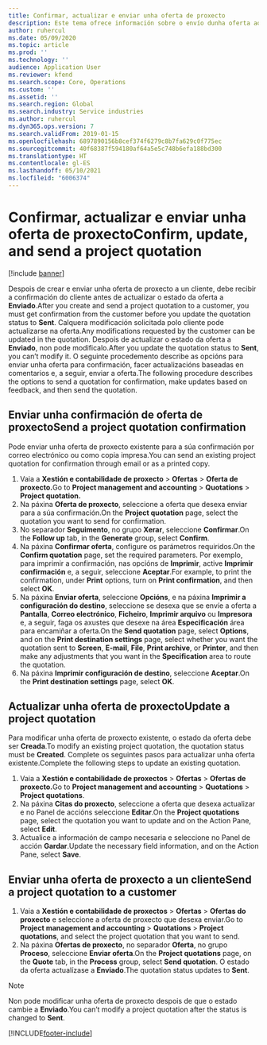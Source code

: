 ```yaml
---
title: Confirmar, actualizar e enviar unha oferta de proxecto
description: Este tema ofrece información sobre o envío dunha oferta ao cliente para a súa confirmación, a modificación baseada nos comentarios e, a seguir, o reenvío da oferta.
author: ruhercul
ms.date: 05/09/2020
ms.topic: article
ms.prod: ''
ms.technology: ''
audience: Application User
ms.reviewer: kfend
ms.search.scope: Core, Operations
ms.custom: ''
ms.assetid: ''
ms.search.region: Global
ms.search.industry: Service industries
ms.author: ruhercul
ms.dyn365.ops.version: 7
ms.search.validFrom: 2019-01-15
ms.openlocfilehash: 6897890156b8cef374f6279c8b7fa629c0f775ec
ms.sourcegitcommit: 40f68387f594180af64a5e5c748b6efa188bd300
ms.translationtype: HT
ms.contentlocale: gl-ES
ms.lasthandoff: 05/10/2021
ms.locfileid: "6006374"
---
```

# <a name="confirm-update-and-send-a-project-quotation"></a><span data-ttu-id="568b2-103">Confirmar, actualizar e enviar unha oferta de proxecto</span><span class="sxs-lookup"><span data-stu-id="568b2-103">Confirm, update, and send a project quotation</span></span>

[!include [banner](../includes/banner.md)]

<span data-ttu-id="568b2-104">Despois de crear e enviar unha oferta de proxecto a un cliente, debe recibir a confirmación do cliente antes de actualizar o estado da oferta a **Enviado**.</span><span class="sxs-lookup"><span data-stu-id="568b2-104">After you create and send a project quotation to a customer, you must get confirmation from the customer before you update the quotation status to **Sent**.</span></span> <span data-ttu-id="568b2-105">Calquera modificación solicitada polo cliente pode actualizarse na oferta.</span><span class="sxs-lookup"><span data-stu-id="568b2-105">Any modifications requested by the customer can be updated in the quotation.</span></span> <span data-ttu-id="568b2-106">Despois de actualizar o estado da oferta a **Enviado**, non pode modificalo.</span><span class="sxs-lookup"><span data-stu-id="568b2-106">After you update the quotation status to **Sent**, you can’t modify it.</span></span> <span data-ttu-id="568b2-107">O seguinte procedemento describe as opcións para enviar unha oferta para confirmación, facer actualizacións baseadas en comentarios e, a seguir, enviar a oferta.</span><span class="sxs-lookup"><span data-stu-id="568b2-107">The following procedure describes the options to send a quotation for confirmation, make updates based on feedback, and then send the quotation.</span></span>

## <a name="send-a-project-quotation-confirmation"></a><span data-ttu-id="568b2-108">Enviar unha confirmación de oferta de proxecto</span><span class="sxs-lookup"><span data-stu-id="568b2-108">Send a project quotation confirmation</span></span>  

<span data-ttu-id="568b2-109">Pode enviar unha oferta de proxecto existente para a súa confirmación por correo electrónico ou como copia impresa.</span><span class="sxs-lookup"><span data-stu-id="568b2-109">You can send an existing project quotation for confirmation through email or as a printed copy.</span></span> 

1. <span data-ttu-id="568b2-110">Vaia a **Xestión e contabilidade de proxecto** > **Ofertas** > **Oferta de proxecto.**</span><span class="sxs-lookup"><span data-stu-id="568b2-110">Go to **Project management and accounting** > **Quotations** > **Project quotation.**</span></span> 
2. <span data-ttu-id="568b2-111">Na páxina **Oferta de proxecto**, seleccione a oferta que desexa enviar para a súa confirmación.</span><span class="sxs-lookup"><span data-stu-id="568b2-111">On the **Project quotation** page, select the quotation you want to send for confirmation.</span></span> 
3. <span data-ttu-id="568b2-112">No separador **Seguimento**, no grupo **Xerar**, seleccione **Confirmar**.</span><span class="sxs-lookup"><span data-stu-id="568b2-112">On the **Follow up** tab, in the **Generate** group, select **Confirm**.</span></span> 
4. <span data-ttu-id="568b2-113">Na páxina **Confirmar oferta**, configure os parámetros requiridos.</span><span class="sxs-lookup"><span data-stu-id="568b2-113">On the **Confirm quotation** page, set the required parameters.</span></span> <span data-ttu-id="568b2-114">Por exemplo, para imprimir a confirmación, nas opcións de **Imprimir**, active **Imprimir confirmación** e, a seguir, seleccione **Aceptar**.</span><span class="sxs-lookup"><span data-stu-id="568b2-114">For example, to print the confirmation, under **Print** options, turn on **Print confirmation**, and then select **OK**.</span></span>
5. <span data-ttu-id="568b2-115">Na páxina **Enviar oferta**, seleccione **Opcións**, e na páxina **Imprimir a configuración do destino**, seleccione se desexa que se envíe a oferta a **Pantalla**, **Correo electrónico**, **Ficheiro**, **Imprimir arquivo** ou **Impresora** e, a seguir, faga os axustes que desexe na área **Especificación** área para encamiñar a oferta.</span><span class="sxs-lookup"><span data-stu-id="568b2-115">On the **Send quotation** page, select **Options**, and on the **Print destination settings** page, select whether you want the quotation sent to **Screen**, **E-mail**, **File**, **Print archive**, or **Printer**, and then make any adjustments that you want in the **Specification** area to route the quotation.</span></span>
6. <span data-ttu-id="568b2-116">Na páxina **Imprimir configuración de destino**, seleccione **Aceptar**.</span><span class="sxs-lookup"><span data-stu-id="568b2-116">On the **Print destination settings** page, select **OK**.</span></span>  

## <a name="update-a-project-quotation"></a><span data-ttu-id="568b2-117">Actualizar unha oferta de proxecto</span><span class="sxs-lookup"><span data-stu-id="568b2-117">Update a project quotation</span></span>

<span data-ttu-id="568b2-118">Para modificar unha oferta de proxecto existente, o estado da oferta debe ser **Creada**.</span><span class="sxs-lookup"><span data-stu-id="568b2-118">To modify an existing project quotation, the quotation status must be **Created**.</span></span> <span data-ttu-id="568b2-119">Complete os seguintes pasos para actualizar unha oferta existente.</span><span class="sxs-lookup"><span data-stu-id="568b2-119">Complete the following steps to update an existing quotation.</span></span> 

1. <span data-ttu-id="568b2-120">Vaia a **Xestión e contabilidade de proxectos** > **Ofertas** > **Ofertas de proxecto.**</span><span class="sxs-lookup"><span data-stu-id="568b2-120">Go to **Project management and accounting** > **Quotations** > **Project quotations**.</span></span>
2. <span data-ttu-id="568b2-121">Na páxina **Citas do proxecto**, seleccione a oferta que desexa actualizar e no Panel de accións seleccione **Editar**.</span><span class="sxs-lookup"><span data-stu-id="568b2-121">On the **Project quotations** page, select the quotation you want to update and on the Action Pane, select **Edit**.</span></span>
3. <span data-ttu-id="568b2-122">Actualice a información de campo necesaria e seleccione no Panel de acción **Gardar**.</span><span class="sxs-lookup"><span data-stu-id="568b2-122">Update the necessary field information, and on the Action Pane, select **Save**.</span></span>  

## <a name="send-a-project-quotation-to-a-customer"></a><span data-ttu-id="568b2-123">Enviar unha oferta de proxecto a un cliente</span><span class="sxs-lookup"><span data-stu-id="568b2-123">Send a project quotation to a customer</span></span> 

1. <span data-ttu-id="568b2-124">Vaia a **Xestión e contabilidade de proxectos** > **Ofertas** > **Ofertas do proxecto** e seleccione a oferta de proxecto que desexa enviar.</span><span class="sxs-lookup"><span data-stu-id="568b2-124">Go to **Project management and accounting** > **Quotations** > **Project quotations**, and select the project quotation that you want to send.</span></span>
2. <span data-ttu-id="568b2-125">Na páxina **Ofertas de proxecto**, no separador **Oferta**, no grupo **Proceso**, seleccione **Enviar oferta**.</span><span class="sxs-lookup"><span data-stu-id="568b2-125">On the **Project quotations** page, on the **Quote** tab, in the **Process** group, select **Send quotation**.</span></span> <span data-ttu-id="568b2-126">O estado da oferta actualízase a **Enviado**.</span><span class="sxs-lookup"><span data-stu-id="568b2-126">The quotation status updates to **Sent**.</span></span>

> [!NOTE]
> <span data-ttu-id="568b2-127">Non pode modificar unha oferta de proxecto despois de que o estado cambie a **Enviado**.</span><span class="sxs-lookup"><span data-stu-id="568b2-127">You can’t modify a project quotation after the status is changed to **Sent**.</span></span>


[!INCLUDE[footer-include](../includes/footer-banner.md)]